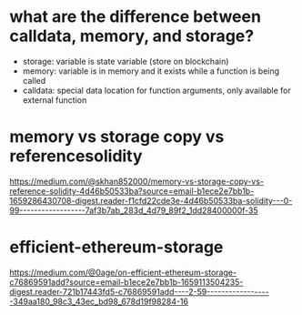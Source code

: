 # what are the difference between calldata, memory, and storage?

- storage: variable is state variable (store on blockchain)
- memory: variable is in memory and it exists while a function is being called
- calldata: special data location for function arguments, only available for external function

# memory vs storage copy vs referencesolidity

https://medium.com/@skhan852000/memory-vs-storage-copy-vs-reference-solidity-4d46b50533ba?source=email-b1ece2e7bb1b-1659286430708-digest.reader-f1cfd22cde3e-4d46b50533ba-solidity---0-99------------------7af3b7ab_283d_4d79_89f2_1dd28400000f-35

# efficient-ethereum-storage

https://medium.com/@0age/on-efficient-ethereum-storage-c76869591add?source=email-b1ece2e7bb1b-1659113504235-digest.reader-721b17443fd5-c76869591add----2-59------------------349aa180_98c3_43ec_bd98_678d19f98284-16
